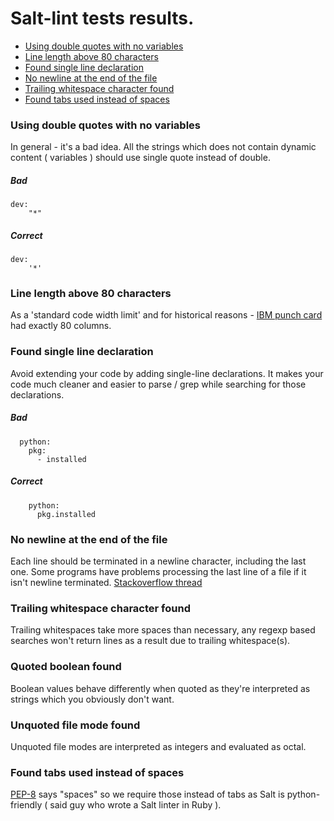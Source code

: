 # Salt-lint tests results.

* [Using double quotes with no variables](#double-quotes)
* [Line length above 80 characters](#line-length)
* [Found single line declaration](#single-declaration)
* [No newline at the end of the file](#no-newline)
* [Trailing whitespace character found](#trailing-whitespace)
* [Found tabs used instead of spaces](#found-tabs)

### <a name="double-quotes"></a>Using double quotes with no variables
In general - it's a bad idea. All the strings which does not contain dynamic content ( variables ) should use single quote instead of double.

##### Bad
```
dev:
    "*"
```

##### Correct
```
dev:
    '*'
```

### <a name="line-length"></a>Line length above 80 characters
As a 'standard code width limit' and for historical reasons - [IBM punch card](http://en.wikipedia.org/wiki/Punched_card) had exactly 80 columns.

### <a name="single-declaration"></a>Found single line declaration
Avoid extending your code by adding single-line declarations. It makes your code much cleaner and easier to parse / grep while searching for those declarations.

##### Bad
```
  python:
    pkg:
      - installed
```

##### Correct
```
    python:
      pkg.installed
```

### <a name="no-newline"></a>No newline at the end of the file
Each line should be terminated in a newline character, including the last one. Some programs have problems processing the last line of a file if it isn't newline terminated. [Stackoverflow thread](http://stackoverflow.com/questions/729692/why-should-files-end-with-a-newline)

### <a name="trailing-whitespace"></a>Trailing whitespace character found
Trailing whitespaces take more spaces than necessary, any regexp based searches won't return lines as a result due to trailing whitespace(s).

### <a name="quoted-booleans"></a>Quoted boolean found
Boolean values behave differently when quoted as they're interpreted as strings which you obviously don't want.

### <a name="filename-quoted"></a>Unquoted file mode found
Unquoted file modes are interpreted as integers and evaluated as octal.

### <a name="found-tabs"></a>Found tabs used instead of spaces
[PEP-8](http://legacy.python.org/dev/peps/pep-0008/#tabs-or-spaces) says "spaces" so we require those instead of tabs as Salt is python-friendly ( said guy who wrote a Salt linter in Ruby ).
